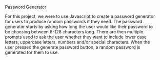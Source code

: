 Password Generator 

For this project, we were to use Javascript to create a password generator for users to produce random passwords if they need. The password generator starts by asking how long the user would like their password to be choosing between 8-128 characters long. There are then multiple prompts used to ask the user whether they want to include lower case letters, uppercase letters, numbers and/or special characters. When the user pressed the generate password button, a random password is generated for them to use.



